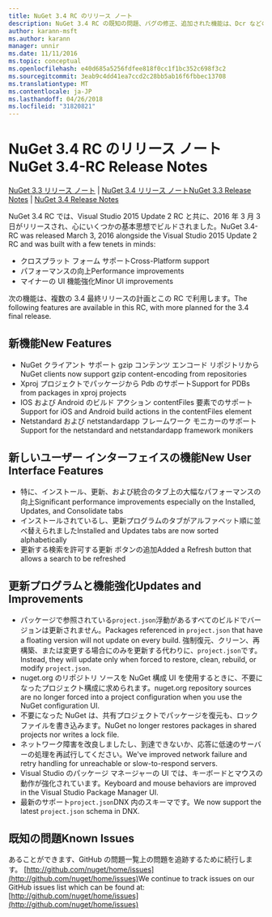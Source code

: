```yaml
---
title: NuGet 3.4 RC のリリース ノート
description: NuGet 3.4 RC の既知の問題、バグの修正、追加された機能は、Dcr などのリリース ノートします。
author: karann-msft
ms.author: karann
manager: unnir
ms.date: 11/11/2016
ms.topic: conceptual
ms.openlocfilehash: e40d685a5256fdfee818f0cc1f1bc352c698f3c2
ms.sourcegitcommit: 3eab9c4dd41ea7ccd2c28bb5ab16f6fbbec13708
ms.translationtype: MT
ms.contentlocale: ja-JP
ms.lasthandoff: 04/26/2018
ms.locfileid: "31820821"
---
```

# <a name="nuget-34-rc-release-notes"></a><span data-ttu-id="cee2a-103">NuGet 3.4 RC のリリース ノート</span><span class="sxs-lookup"><span data-stu-id="cee2a-103">NuGet 3.4-RC Release Notes</span></span>

<span data-ttu-id="cee2a-104">[NuGet 3.3 リリース ノート](../release-notes/nuget-3.3.md) | [NuGet 3.4 リリース ノート](../release-notes/nuget-3.4.md)</span><span class="sxs-lookup"><span data-stu-id="cee2a-104">[NuGet 3.3 Release Notes](../release-notes/nuget-3.3.md) | [NuGet 3.4 Release Notes](../release-notes/nuget-3.4.md)</span></span>

<span data-ttu-id="cee2a-105">NuGet 3.4 RC では、Visual Studio 2015 Update 2 RC と共に、2016 年 3 月 3日がリリースされ、心にいくつかの基本思想でビルドされました。</span><span class="sxs-lookup"><span data-stu-id="cee2a-105">NuGet 3.4-RC was released March 3, 2016 alongside the Visual Studio 2015 Update 2 RC and was built with a few tenets in minds:</span></span>

* <span data-ttu-id="cee2a-106">クロスプラット フォーム サポート</span><span class="sxs-lookup"><span data-stu-id="cee2a-106">Cross-Platform support</span></span>
* <span data-ttu-id="cee2a-107">パフォーマンスの向上</span><span class="sxs-lookup"><span data-stu-id="cee2a-107">Performance improvements</span></span>
* <span data-ttu-id="cee2a-108">マイナーの UI 機能強化</span><span class="sxs-lookup"><span data-stu-id="cee2a-108">Minor UI improvements</span></span>

<span data-ttu-id="cee2a-109">次の機能は、複数の 3.4 最終リリースの計画とこの RC で利用します。</span><span class="sxs-lookup"><span data-stu-id="cee2a-109">The following features are available in this RC, with more planned for the 3.4 final release.</span></span>

## <a name="new-features"></a><span data-ttu-id="cee2a-110">新機能</span><span class="sxs-lookup"><span data-stu-id="cee2a-110">New Features</span></span>

* <span data-ttu-id="cee2a-111">NuGet クライアント サポート gzip コンテンツ エンコード リポジトリから</span><span class="sxs-lookup"><span data-stu-id="cee2a-111">NuGet clients now support gzip content-encoding from repositories</span></span>
* <span data-ttu-id="cee2a-112">Xproj プロジェクトでパッケージから Pdb のサポート</span><span class="sxs-lookup"><span data-stu-id="cee2a-112">Support for PDBs from packages in xproj projects</span></span>
* <span data-ttu-id="cee2a-113">IOS および Android のビルド アクション contentFiles 要素でのサポート</span><span class="sxs-lookup"><span data-stu-id="cee2a-113">Support for iOS and Android build actions in the contentFiles element</span></span>
* <span data-ttu-id="cee2a-114">Netstandard および netstandardapp フレームワーク モニカーのサポート</span><span class="sxs-lookup"><span data-stu-id="cee2a-114">Support for the netstandard and netstandardapp framework monikers</span></span>

## <a name="new-user-interface-features"></a><span data-ttu-id="cee2a-115">新しいユーザー インターフェイスの機能</span><span class="sxs-lookup"><span data-stu-id="cee2a-115">New User Interface Features</span></span>

* <span data-ttu-id="cee2a-116">特に、インストール、更新、および統合のタブ上の大幅なパフォーマンスの向上</span><span class="sxs-lookup"><span data-stu-id="cee2a-116">Significant performance improvements especially on the Installed, Updates, and Consolidate tabs</span></span>
* <span data-ttu-id="cee2a-117">インストールされているし、更新プログラムのタブがアルファベット順に並べ替えられました</span><span class="sxs-lookup"><span data-stu-id="cee2a-117">Installed and Updates tabs are now sorted alphabetically</span></span>
* <span data-ttu-id="cee2a-118">更新する検索を許可する更新 ボタンの追加</span><span class="sxs-lookup"><span data-stu-id="cee2a-118">Added a Refresh button that allows a search to be refreshed</span></span>

## <a name="updates-and-improvements"></a><span data-ttu-id="cee2a-119">更新プログラムと機能強化</span><span class="sxs-lookup"><span data-stu-id="cee2a-119">Updates and Improvements</span></span>

* <span data-ttu-id="cee2a-120">パッケージで参照されている`project.json`浮動があるすべてのビルドでバージョンは更新されません。</span><span class="sxs-lookup"><span data-stu-id="cee2a-120">Packages referenced in `project.json` that have a floating version will not update on every build.</span></span> <span data-ttu-id="cee2a-121">強制復元、クリーン、再構築、または変更する場合にのみを更新する代わりに、`project.json`です。</span><span class="sxs-lookup"><span data-stu-id="cee2a-121">Instead, they will update only when forced to restore, clean, rebuild, or modify `project.json`.</span></span>
* <span data-ttu-id="cee2a-122">nuget.org のリポジトリ ソースを NuGet 構成 UI を使用するときに、不要になったプロジェクト構成に求められます。</span><span class="sxs-lookup"><span data-stu-id="cee2a-122">nuget.org repository sources are no longer forced into a project configuration when you use the NuGet configuration UI.</span></span>
* <span data-ttu-id="cee2a-123">不要になった NuGet は、共有プロジェクトでパッケージを復元も、ロック ファイルを書き込みます。</span><span class="sxs-lookup"><span data-stu-id="cee2a-123">NuGet no longer restores packages in shared projects nor writes a lock file.</span></span>
* <span data-ttu-id="cee2a-124">ネットワーク障害を改良しましたし、到達できないか、応答に低速のサーバーの処理を再試行してください。</span><span class="sxs-lookup"><span data-stu-id="cee2a-124">We've improved network failure and retry handling for unreachable or slow-to-respond servers.</span></span>
* <span data-ttu-id="cee2a-125">Visual Studio のパッケージ マネージャーの UI では、キーボードとマウスの動作が強化されています。</span><span class="sxs-lookup"><span data-stu-id="cee2a-125">Keyboard and mouse behaviors are improved in the Visual Studio Package Manager UI.</span></span>
* <span data-ttu-id="cee2a-126">最新のサポート`project.json`DNX 内のスキーマです。</span><span class="sxs-lookup"><span data-stu-id="cee2a-126">We now support the latest `project.json` schema in DNX.</span></span>

## <a name="known-issues"></a><span data-ttu-id="cee2a-127">既知の問題</span><span class="sxs-lookup"><span data-stu-id="cee2a-127">Known Issues</span></span>

<span data-ttu-id="cee2a-128">あることができます、GitHub の問題一覧上の問題を追跡するために続行します。 [http://github.com/nuget/home/issues](http://github.com/nuget/home/issues)</span><span class="sxs-lookup"><span data-stu-id="cee2a-128">We continue to track issues on our GitHub issues list which can be found at: [http://github.com/nuget/home/issues](http://github.com/nuget/home/issues)</span></span>
